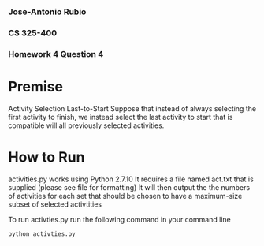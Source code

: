 ### Jose-Antonio Rubio
### CS 325-400
### Homework 4 Question 4

# Premise
Activity Selection Last-to-Start Suppose that instead of always selecting the first activity to finish, we instead select the last activity to start that is compatible will all previously selected activities. 

# How to Run
activities.py works using Python 2.7.10
It requires a file named act.txt that is supplied (please see file for formatting)
It will then output the the numbers of activities for each set that should be chosen to have a maximum-size subset
of selected activtities

To run activties.py run the following command in your command line
```
python activties.py
```
